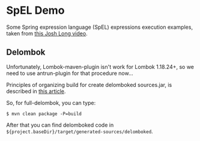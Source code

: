 # SpEL Demo
Some Spring expression language (SpEL) expressions execution examples, taken from [this Josh Long video](https://youtu.be/0uvQQuxyAv4).

## Delombok
Unfortunately, Lombok-maven-plugin isn't work for Lombok 1.18.24+, so we need to use antrun-plugin for that procedure now...  

Principles of organizing build for create delomboked sources.jar, is described in [this article](https://habr.com/ru/companies/sberbank/articles/438548/). 

So, for full-delombok, you can type:  
```shell
$ mvn clean package -P=build
```
After that you can find delomboked code in `${project.baseDir}/target/generated-sources/delomboked`.
